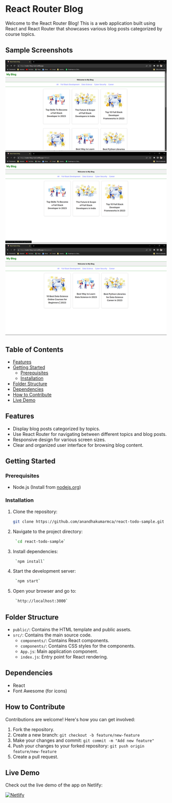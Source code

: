 # React Router Blog

Welcome to the React Router Blog! This is a web application built using React and React Router that showcases various blog posts categorized by course topics.

## Sample Screenshots

![React Router Blog Screenshot 1](https://github.com/anandhakumarmca/react-router-blog/blob/2a286f3fdfbcc64156407ccc4af295f2265e3c5e/allCourse.png)
![React Router Blog Screenshot 2](https://github.com/anandhakumarmca/react-router-blog/blob/2a286f3fdfbcc64156407ccc4af295f2265e3c5e/fullstack.png)
![React Router Blog Screenshot 3](https://github.com/anandhakumarmca/react-router-blog/blob/2a286f3fdfbcc64156407ccc4af295f2265e3c5e/datascience.png)

## Table of Contents

- [Features](#features)
- [Getting Started](#getting-started)
  - [Prerequisites](#prerequisites)
  - [Installation](#installation)
- [Folder Structure](#folder-structure)
- [Dependencies](#dependencies)
- [How to Contribute](#how-to-contribute)
- [Live Demo](#live-demo)

## Features

- Display blog posts categorized by topics.
- Use React Router for navigating between different topics and blog posts.
- Responsive design for various screen sizes.
- Clear and organized user interface for browsing blog content.

## Getting Started

### Prerequisites

- Node.js (Install from [nodejs.org](https://nodejs.org/))

### Installation

1. Clone the repository:

   ```sh
   git clone https://github.com/anandhakumarmca/react-todo-sample.git

2. Navigate to the project directory:

   ```sh
    `cd react-todo-sample`

3. Install dependencies:

   ```sh
    `npm install`

4. Start the development server:

   ```sh
    `npm start`

5. Open your browser and go to:

   ```sh
    `http://localhost:3000`

## Folder Structure

- `public/`: Contains the HTML template and public assets.
- `src/`: Contains the main source code.
  - `components/`: Contains React components.
  - `components/`: Contains CSS styles for the components.
  - `App.js`: Main application component.
  - `index.js`: Entry point for React rendering.

## Dependencies

- React
- Font Awesome (for icons)

## How to Contribute

Contributions are welcome! Here's how you can get involved:

1. Fork the repository.
2. Create a new branch: `git checkout -b feature/new-feature`
3. Make your changes and commit: `git commit -m "Add new feature"`
4. Push your changes to your forked repository: `git push origin feature/new-feature`
5. Create a pull request.

## Live Demo

Check out the live demo of the app on Netlify:

[![Netlify](https://www.netlify.com/img/global/badges/netlify-color-bg.svg)](https://react-todo-sample-app.netlify.app/)
